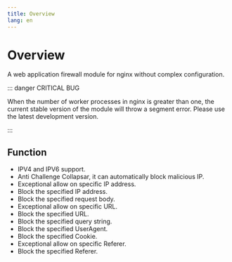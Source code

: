 ```yaml
---
title: Overview
lang: en
---
```


# Overview

A web application firewall module for nginx without complex configuration.

::: danger CRITICAL BUG

When the number of worker processes in nginx is greater than one, the current stable version of the module will throw a segment error. Please use the latest development version.

:::

## Function

* IPV4 and IPV6 support.
* Anti Challenge Collapsar, it can automatically block malicious IP.
* Exceptional allow on specific IP address.
* Block the specified IP address.
* Block the specified request body.
* Exceptional allow on specific URL.
* Block the specified URL.
* Block the specified query string.
* Block the specified UserAgent.
* Block the specified Cookie.
* Exceptional allow on specific Referer.
* Block the specified Referer.
